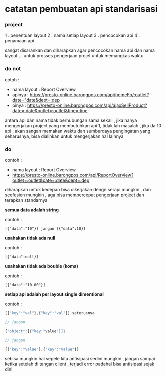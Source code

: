 # catatan pembuatan api standarisasi

### project
1 . penentuan layout
2 . nama setiap layout 
3 . pencocokan api
4 . penamaan api

sangat disarankan dan diharapkan agar pencocokan nama api dan nama layout ... untuk prosses pengerjaan projet untuk memangkas waktu

### do not
cotoh :

- nama layout : Report Overview
- apinya : https://presto-online.barongpos.com/api/homeFb/:outlet?date="date&dept=:dep
- pinya : https://presto-online.barongpos.com/api/ajaxSellProduct?date=:date&outlet=:outlet&tipe=:tipe

antara api dan nama tidak berhubungan sama sekali , jika hanya mengerjakan project yang membutuhkan api 1,
tidak lah masalah , jika da 10 api , akan sangan memakan waktu dan sumberdaya pengingatan yang seharusnya,
bisa dialihkan untuk mengerjakan hal lainnya 

### do

contoh : 

- nama layout : Report Overview
- https://presto-online.barongpos.com/api/ReportOverview?outlet=:outlet&date=:date&dept=:dep

diharapkan untuk kedepan bisa dikerjakan dengn serapi mungkin , dan seefesien mungkin , aga bisa mempercepat pengerjaan project
dan terapkan standarnya 

__semua data adalah string__

contoh : 

`[{"data":"10"}] jangan [{"data":10}]`

__usahakan tidak ada null__

contoh : 

`[{"data":null}]`

__usahakan tidak ada bouble (koma)__

contoh :

`[{"data":"10.00"}]`

__setiap api adalah per layout single dimentional__

contoh : 

```javascript
[{"key":"val"},{"key":"val"}] seterusnya

// jangan

{"object":[{"key:"value"}]}

// jangan

{{"key":"value"},{"key":"value"}}
```

sebisa mungkin hal sepele kita antisipasi sedini mungkin , jangan sampai ketika setelah di tangan client , terjadi error padahal bisa antisipasi sejak dini
